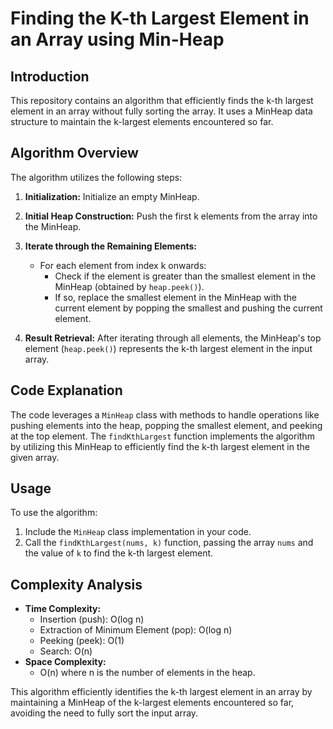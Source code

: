 # Finding the K-th Largest Element in an Array using Min-Heap

## Introduction

This repository contains an algorithm that efficiently finds the k-th largest element in an array without fully sorting the array. It uses a MinHeap data structure to maintain the k-largest elements encountered so far.

## Algorithm Overview

The algorithm utilizes the following steps:

1. **Initialization:** Initialize an empty MinHeap.
2. **Initial Heap Construction:** Push the first k elements from the array into the MinHeap.
3. **Iterate through the Remaining Elements:**

   - For each element from index k onwards:
     - Check if the element is greater than the smallest element in the MinHeap (obtained by `heap.peek()`).
     - If so, replace the smallest element in the MinHeap with the current element by popping the smallest and pushing the current element.

4. **Result Retrieval:** After iterating through all elements, the MinHeap's top element (`heap.peek()`) represents the k-th largest element in the input array.

## Code Explanation

The code leverages a `MinHeap` class with methods to handle operations like pushing elements into the heap, popping the smallest element, and peeking at the top element. The `findKthLargest` function implements the algorithm by utilizing this MinHeap to efficiently find the k-th largest element in the given array.

## Usage

To use the algorithm:

1. Include the `MinHeap` class implementation in your code.
2. Call the `findKthLargest(nums, k)` function, passing the array `nums` and the value of `k` to find the k-th largest element.

## Complexity Analysis

- **Time Complexity:**
  - Insertion (push): O(log n)
  - Extraction of Minimum Element (pop): O(log n)
  - Peeking (peek): O(1)
  - Search: O(n)
- **Space Complexity:**
  - O(n) where n is the number of elements in the heap.

This algorithm efficiently identifies the k-th largest element in an array by maintaining a MinHeap of the k-largest elements encountered so far, avoiding the need to fully sort the input array.
